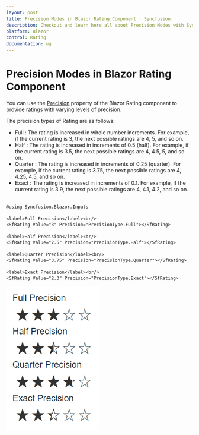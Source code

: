 ```yaml
---
layout: post
title: Precision Modes in Blazor Rating Component | Syncfusion
description: Checkout and learn here all about Precision Modes with Syncfusion Blazor Rating component in Blazor Server App and Blazor WebAssembly App.
platform: Blazor
control: Rating
documentation: ug
---
```


# Precision Modes in Blazor Rating Component

You can use the [Precision](https://help.syncfusion.com/cr/blazor/Syncfusion.Blazor.Inputs.SfRating.html#Syncfusion_Blazor_Inputs_SfRating_Precision) property of the Blazor Rating component to provide ratings with varying levels of precision.

The precision types of Rating are as follows:

* Full : The rating is increased in whole number increments. For example, if the current rating is 3, the next possible ratings are 4, 5, and so on.
* Half : The rating is increased in increments of 0.5 (half). For example, if the current rating is 3.5, the next possible ratings are 4, 4.5, 5, and so on. 
* Quarter : The rating is increased in increments of 0.25 (quarter). For example, if the current rating is 3.75, the next possible ratings are 4, 4.25, 4.5, and so on. 
* Exact : The rating is increased in increments of 0.1. For example, if the current rating is 3.9, the next possible ratings are 4, 4.1, 4.2, and so on.

```cshtml

@using Syncfusion.Blazor.Inputs

<label>Full Precision</label><br/>
<SfRating Value="3" Precision="PrecisionType.Full"></SfRating>

<label>Half Precision</label><br/>
<SfRating Value="2.5" Precision="PrecisionType.Half"></SfRating>

<label>Quarter Precision</label><br/>
<SfRating Value="3.75" Precision="PrecisionType.Quarter"></SfRating>

<label>Exact Precision</label><br/>
<SfRating Value="2.3" Precision="PrecisionType.Exact"></SfRating>

```

![Blazor Rating Component with different Precision Types](./images/blazor-rating-precision-types.png)